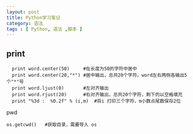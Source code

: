 ```yaml
---
layout: post
title: Python学习笔记
category: 语法
tags : [ Python, 语法 ,脚本 ]
---
```


print
----

      print word.center(50)     #在长度为50的字符中居中
      print word.center(20,"*") #居中输出，总共20个字符，word左右两侧各输出5个"*"号
      print word.ljust(0)       #左对齐输出
      print word.rjust(20)      #右对齐输出，总共20个字符，剩下的以空格填充
 	  print "%3d :  %0.2f" % (i,m)  #将i 打印三个字符，m小数点尾数保存2位     

pwd

    os.getcwd()   #获取目录，需要导入 os
